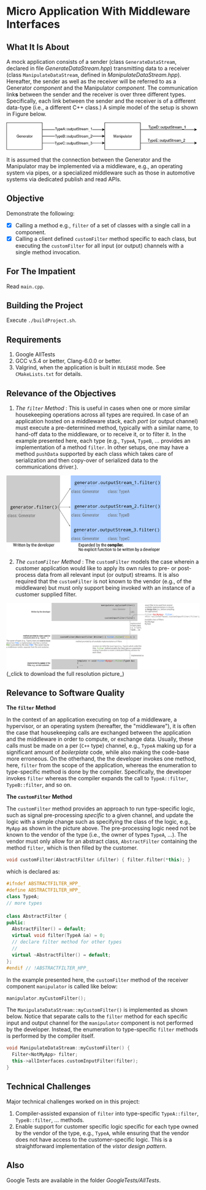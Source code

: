 
# Micro Application With Middleware Interfaces

## **What It Is About**
A mock application consists of a sender (class `GenerateDataStream`, declared in file _GenerateDataStream.hpp_) transmitting data to a receiver (class `ManipulateDataStream`, defined in _ManipulateDataStream.hpp_). Hereafter, the sender as well as the receiver will be referred to as a Generator _component_ and the Manipulator _component_.
The communication link**s** between the sender and the receiver is over three different types. Specifically, each link between the sender and the receiver is of a different data-type (i.e., a different C++ class.) A simple model of the setup is shown in Figure below.

![SimpleModel](./SimpleModel.png)

It is assumed that the connection between the Generator and the Manipulator may be implemented via a middleware, e.g., an operating system via pipes, or a specialized middleware such as those in automotive systems via dedicated publish and read APIs.


## **Objective**
Demonstrate the following:
- [x] Calling a method e.g., `filter` of a set of classes with a single call in a component.
- [x] Calling a client defined `customFilter` method specific to each class, but executing the `customFilter` for all input (or output) channels with a single method invocation.  

## **For The Impatient**
Read `main.cpp`.

## **Building the Project**
Execute `./buildProject.sh`.

## **Requirements**
1. Google AllTests
2. GCC v.5.4 or better, Clang-6.0.0 or better.
3. Valgrind, when the application is built in `RELEASE` mode. See `CMakeLists.txt` for details.

## **Relevance of the Objectives**
1. _The `filter` Method_ : This is useful in cases when one or more similar housekeeping operations across all types are required. In case of an application hosted on a middleware stack, each _port_ (or output channel) must execute a pre-determined method, typically with a similar name, to hand-off data to the middleware, or to receive it, or to filter it. In the example presented here, each type (e.g., `TypeA`, `TypeB`, ... provides an implementation of a method `filter`. In other setups, one may have a method `pushData` supported by each class which takes care of serialization and then copy-over of serialized data to the communications driver.).

<img src="doc/pictures/thefilterMethod.png" width="80%" height="80%">

2. _The `customFilter` Method_ : The `customFilter` models the case wherein a customer application would like to apply its own rules to pre- or post-process data from all relevant input (or output) streams. It is also required that the `customFilter` is not known to the vendor (e.g., of the middleware) but must only support being invoked with an instance of a customer supplied filter.

<img src="doc/pictures/thecustomFilterMethod.png" width="100%" height="100%">
(_click to download the full resolution picture_)

## **Relevance to Software Quality**
**The `filter` Method**

In the context of an application executing on top of a middleware, a hypervisor, or an operating system (hereafter, the "middleware"), it is often the case that housekeeping calls are exchanged between the application and the middleware in order to compute, or exchange data. Usually, these calls must be made on a per (`C++` type) channel, e.g., `TypeA` making up for a significant amount of _boilerplate_ code, while also making the code-base more erroneous.
On the otherhand, the the developer invokes one method, here, `filter` from the scope of the application, whereas the enumeration to type-specific method is done by the compiler. Specifically, the developer invokes `filter` whereas the compiler expands the call to `TypeA::filter`, `TypeB::filter`, and so on.

**The `customFilter` Method**

The `customFilter` method provides an approach to run type-specific logic, such as signal pre-processing _specific_ to a given channel, and update the logic with a simple change such as specifying the class of the logic, e.g., ``MyApp`` as shown in the picture above.
The pre-processing logic need not be known to the vendor of the type (i.e., the owner of types `TypeA`, ...). The vendor must only allow for an abstract class, `AbstractFilter` containing the method `filter`, which is then filled by the customer.

```c++
void customFilter(AbstractFilter &filter) { filter.filter(*this); }
```

which is declared as:
```c++
#ifndef ABSTRACTFILTER_HPP_
#define ABSTRACTFILTER_HPP_
class TypeA;
// more types

class AbstractFilter {
public:
  AbstractFilter() = default;
  virtual void filter(TypeA &a) = 0;
  // declare filter method for other types
  //
  virtual ~AbstractFilter() = default;
};
#endif // !ABSTRACTFILTER_HPP_
```
In the example presented here, the `customFilter` method of the receiver component `manipulator` is called like below:
```c++
manipulator.myCustomFilter();
```

The `ManipulateDataStream::myCustomFilter()` is implemented as shown below.
Notice that separate calls to the `filter` method for each specific input and output channel for the `manipulator` component is not performed by the developer.
Instead, the enumeration to type-specific `filter` methods is performed by the compiler itself.

```c++
void ManipulateDataStream::myCustomFilter() {
  Filter<NotMyApp> filter;
  this->allInterfaces.customInputFilter(filter);
}
```

## **Technical Challenges**
Major technical challenges worked on in this project:

1. Compiler-assisted expansion of `filter` into type-specific `TypeA::filter`,  `TypeB::filter`, ... methods.
2. Enable support for customer specific logic specific for each type owned by the vendor of the type, e.g., `TypeA`, while ensuring that the vendor does not have access to the customer-specific logic. This is a straightforward implementation of the _vistor design pattern_.

## **Also**
Google Tests are available in the folder _GoogleTests/AllTests_.
